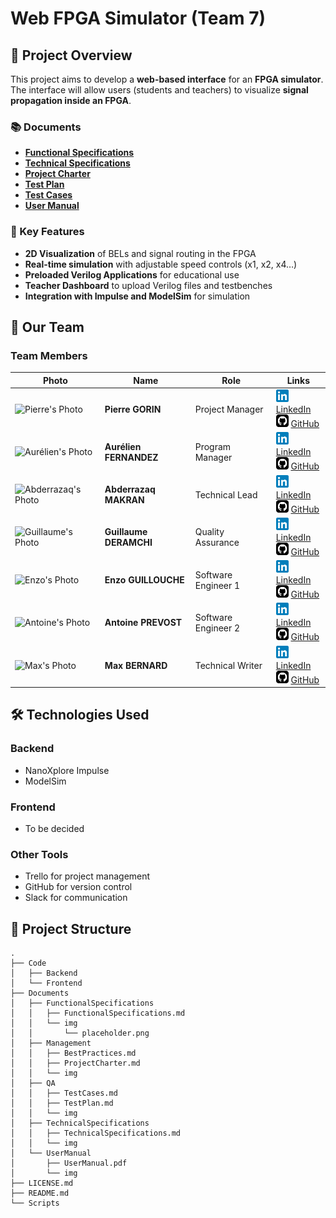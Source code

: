 # Web FPGA Simulator (Team 7)

## 🚀 Project Overview
This project aims to develop a **web-based interface** for an **FPGA simulator**. The interface will allow users (students and teachers) to visualize **signal propagation inside an FPGA**. 

### 📚 Documents
- **[Functional Specifications](Documents/FunctionalSpecifications/FunctionalSpecifications.md)**
- **[Technical Specifications](Documents/TechnicalSpecifications/TechnicalSpecifications.md)**
- **[Project Charter](Documents/Management/ProjectCharter.md)**
- **[Test Plan](Documents/QA/TestPlan.md)**
- **[Test Cases](Documents/QA/TestCases.md)**
- **[User Manual](Documents/UserManual/UserManual/User%20Manual.pdf')**

### 🔹 Key Features
- **2D Visualization** of BELs and signal routing in the FPGA
- **Real-time simulation** with adjustable speed controls (x1, x2, x4…)
- **Preloaded Verilog Applications** for educational use
- **Teacher Dashboard** to upload Verilog files and testbenches
- **Integration with Impulse and ModelSim** for simulation

## 👤 Our Team

### **Team Members**

| Photo                                                                  | Name                   | Role                | Links                                                                                                                                                                                                                                           |
| ---------------------------------------------------------------------- | ---------------------- | ------------------- | ----------------------------------------------------------------------------------------------------------------------------------------------------------------------------------------------------------------------------------------------- |
| ![Pierre's Photo](https://github.com/Pierre2103.png?size=100)          | **Pierre GORIN**       | Project Manager     | <img src="Documents/Management/img/icons/linkedin.svg" width="20px"> [LinkedIn](https://www.linkedin.com/in/pierre-gorin-61a784221/) <br> <img src="Documents/Management/img/icons/github.svg" width="20px"> [GitHub](https://github.com/Pierre2103) |
| ![Aurélien's Photo](https://github.com/aurelienfernandez.png?size=100) | **Aurélien FERNANDEZ** | Program Manager     | <img src="Documents/Management/img/icons/linkedin.svg" width="20px"> [LinkedIn](https://www.linkedin.com/in/aur%C3%A9lien-fernandez-4971201b8/) <br> <img src="Documents/Management/img/icons/github.svg" width="20px"> [GitHub](https://github.com/aurelienfernandez) |
| ![Abderrazaq's Photo](https://github.com/Amakran2003.png?size=100)     | **Abderrazaq MAKRAN**  | Technical Lead      | <img src="Documents/Management/img/icons/linkedin.svg" width="20px"> [LinkedIn](https://www.linkedin.com/in/abderrazaq-makran/) <br> <img src="Documents/Management/img/icons/github.svg" width="20px"> [GitHub](https://github.com/Amakran2003) |
| ![Guillaume's Photo](https://github.com/Guillaume18100.png?size=100)   | **Guillaume DERAMCHI** | Quality Assurance   | <img src="Documents/Management/img/icons/linkedin.svg" width="20px"> [LinkedIn](https://www.linkedin.com/in/guillaume-deramchi/) <br> <img src="Documents/Management/img/icons/github.svg" width="20px"> [GitHub](https://github.com/Guillaume18100) |
| ![Enzo's Photo](https://github.com/EnzoGuillouche.png?size=100)        | **Enzo GUILLOUCHE**    | Software Engineer 1 | <img src="Documents/Management/img/icons/linkedin.svg" width="20px"> [LinkedIn](https://www.linkedin.com/in/enzoguillouche/) <br> <img src="Documents/Management/img/icons/github.svg" width="20px"> [GitHub](https://github.com/EnzoGuillouche) |
| ![Antoine's Photo](https://github.com/TechXplorerFR.png?size=100)      | **Antoine PREVOST**    | Software Engineer 2 | <img src="Documents/Management/img/icons/linkedin.svg" width="20px"> [LinkedIn](https://www.linkedin.com/in/antoine-prevost-dev/) <br> <img src="Documents/Management/img/icons/github.svg" width="20px"> [GitHub](https://github.com/TechXplorerFR) |
| ![Max's Photo](https://github.com/maxbernard3.png?size=100)            | **Max BERNARD**        | Technical Writer    | <img src="Documents/Management/img/icons/linkedin.svg" width="20px"> [LinkedIn](https://www.linkedin.com/in/max-bernard-b77680210/) <br> <img src="Documents/Management/img/icons/github.svg" width="20px"> [GitHub](https://github.com/maxbernard3) |

## 🛠 Technologies Used
### **Backend**
- NanoXplore Impulse
- ModelSim

### **Frontend**
- To be decided

### **Other Tools**
- Trello for project management
- GitHub for version control
- Slack for communication

## 📂 Project Structure
```
.
├── Code
│   ├── Backend
│   └── Frontend
├── Documents
│   ├── FunctionalSpecifications
│   │   ├── FunctionalSpecifications.md
│   │   └── img
│   │       └── placeholder.png
│   ├── Management
│   │   ├── BestPractices.md
│   │   ├── ProjectCharter.md
│   │   └── img
│   ├── QA
│   │   ├── TestCases.md
│   │   ├── TestPlan.md
│   │   └── img
│   ├── TechnicalSpecifications
│   │   ├── TechnicalSpecifications.md
│   │   └── img
│   └── UserManual
│       ├── UserManual.pdf
│       └── img
├── LICENSE.md
├── README.md
└── Scripts
```
